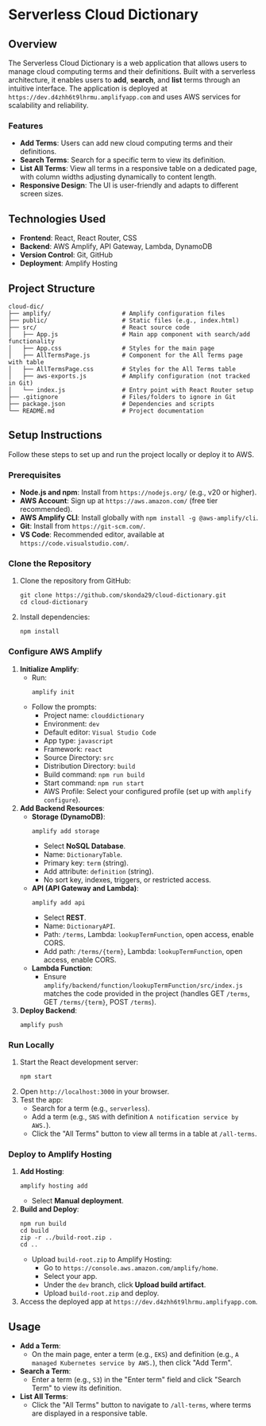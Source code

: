 

# Serverless Cloud Dictionary

## Overview

The Serverless Cloud Dictionary is a web application that allows users to manage cloud computing terms and their definitions. Built with a serverless architecture, it enables users to **add**, **search**, and **list** terms through an intuitive interface. The application is deployed at `https://dev.d4zhh6t9lhrmu.amplifyapp.com` and uses AWS services for scalability and reliability.

### Features

- **Add Terms**: Users can add new cloud computing terms and their definitions.
- **Search Terms**: Search for a specific term to view its definition.
- **List All Terms**: View all terms in a responsive table on a dedicated page, with column widths adjusting dynamically to content length.
- **Responsive Design**: The UI is user-friendly and adapts to different screen sizes.

## Technologies Used

- **Frontend**: React, React Router, CSS
- **Backend**: AWS Amplify, API Gateway, Lambda, DynamoDB
- **Version Control**: Git, GitHub
- **Deployment**: Amplify Hosting

## Project Structure

```
cloud-dic/
├── amplify/                    # Amplify configuration files
├── public/                     # Static files (e.g., index.html)
├── src/                        # React source code
│   ├── App.js                  # Main app component with search/add functionality
│   ├── App.css                 # Styles for the main page
│   ├── AllTermsPage.js         # Component for the All Terms page with table
│   ├── AllTermsPage.css        # Styles for the All Terms table
│   ├── aws-exports.js          # Amplify configuration (not tracked in Git)
│   └── index.js                # Entry point with React Router setup
├── .gitignore                  # Files/folders to ignore in Git
├── package.json                # Dependencies and scripts
└── README.md                   # Project documentation
```

## Setup Instructions

Follow these steps to set up and run the project locally or deploy it to AWS.

### Prerequisites

- **Node.js and npm**: Install from `https://nodejs.org/` (e.g., v20 or higher).
- **AWS Account**: Sign up at `https://aws.amazon.com/` (free tier recommended).
- **AWS Amplify CLI**: Install globally with `npm install -g @aws-amplify/cli`.
- **Git**: Install from `https://git-scm.com/`.
- **VS Code**: Recommended editor, available at `https://code.visualstudio.com/`.

### Clone the Repository

1. Clone the repository from GitHub:
   ```
   git clone https://github.com/skonda29/cloud-dictionary.git
   cd cloud-dictionary
   ```
2. Install dependencies:
   ```
   npm install
   ```

### Configure AWS Amplify

1. **Initialize Amplify**:
   - Run:
     ```
     amplify init
     ```
   - Follow the prompts:
     - Project name: `clouddictionary`
     - Environment: `dev`
     - Default editor: `Visual Studio Code`
     - App type: `javascript`
     - Framework: `react`
     - Source Directory: `src`
     - Distribution Directory: `build`
     - Build command: `npm run build`
     - Start command: `npm run start`
     - AWS Profile: Select your configured profile (set up with `amplify configure`).
2. **Add Backend Resources**:
   - **Storage (DynamoDB)**:
     ```
     amplify add storage
     ```
     - Select **NoSQL Database**.
     - Name: `DictionaryTable`.
     - Primary key: `term` (string).
     - Add attribute: `definition` (string).
     - No sort key, indexes, triggers, or restricted access.
   - **API (API Gateway and Lambda)**:
     ```
     amplify add api
     ```
     - Select **REST**.
     - Name: `DictionaryAPI`.
     - Path: `/terms`, Lambda: `lookupTermFunction`, open access, enable CORS.
     - Add path: `/terms/{term}`, Lambda: `lookupTermFunction`, open access, enable CORS.
   - **Lambda Function**:
     - Ensure `amplify/backend/function/lookupTermFunction/src/index.js` matches the code provided in the project (handles GET `/terms`, GET `/terms/{term}`, POST `/terms`).
3. **Deploy Backend**:
   ```
   amplify push
   ```

### Run Locally

1. Start the React development server:
   ```
   npm start
   ```
2. Open `http://localhost:3000` in your browser.
3. Test the app:
   - Search for a term (e.g., `serverless`).
   - Add a term (e.g., `SNS` with definition `A notification service by AWS.`).
   - Click the "All Terms" button to view all terms in a table at `/all-terms`.

### Deploy to Amplify Hosting

1. **Add Hosting**:
   ```
   amplify hosting add
   ```
   - Select **Manual deployment**.
2. **Build and Deploy**:
   ```
   npm run build
   cd build
   zip -r ../build-root.zip .
   cd ..
   ```
   - Upload `build-root.zip` to Amplify Hosting:
     - Go to `https://console.aws.amazon.com/amplify/home`.
     - Select your app.
     - Under the `dev` branch, click **Upload build artifact**.
     - Upload `build-root.zip` and deploy.
3. Access the deployed app at `https://dev.d4zhh6t9lhrmu.amplifyapp.com`.

## Usage

- **Add a Term**:
  - On the main page, enter a term (e.g., `EKS`) and definition (e.g., `A managed Kubernetes service by AWS.`), then click "Add Term".
- **Search a Term**:
  - Enter a term (e.g., `S3`) in the "Enter term" field and click "Search Term" to view its definition.
- **List All Terms**:
  - Click the "All Terms" button to navigate to `/all-terms`, where terms are displayed in a responsive table.
